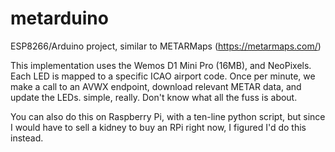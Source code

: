 # metarduino
ESP8266/Arduino project, similar to METARMaps (https://metarmaps.com/)

This implementation uses the Wemos D1 Mini Pro (16MB), and NeoPixels. Each LED is mapped to a specific ICAO airport code. Once per minute, we make a call to an AVWX endpoint, download relevant METAR data, and update the LEDs. simple, really. Don't know what all the fuss is about.

You can also do this on Raspberry Pi, with a ten-line python script, but since I would have to sell a kidney to buy an RPi right now, I figured I'd do this instead.

